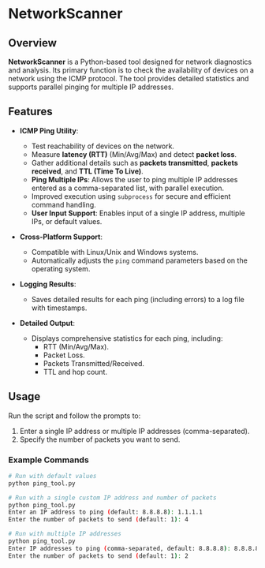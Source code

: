 # NetworkScanner

## Overview

**NetworkScanner** is a Python-based tool designed for network diagnostics and analysis. Its primary function is to check the availability of devices on a network using the ICMP protocol. The tool provides detailed statistics and supports parallel pinging for multiple IP addresses.

## Features

- **ICMP Ping Utility**:
  - Test reachability of devices on the network.
  - Measure **latency (RTT)** (Min/Avg/Max) and detect **packet loss**.
  - Gather additional details such as **packets transmitted**, **packets received**, and **TTL (Time To Live)**.
  - **Ping Multiple IPs**: Allows the user to ping multiple IP addresses entered as a comma-separated list, with parallel execution.
  - Improved execution using `subprocess` for secure and efficient command handling.
  - **User Input Support**: Enables input of a single IP address, multiple IPs, or default values.

- **Cross-Platform Support**:
  - Compatible with Linux/Unix and Windows systems.
  - Automatically adjusts the `ping` command parameters based on the operating system.

- **Logging Results**:
  - Saves detailed results for each ping (including errors) to a log file with timestamps.

- **Detailed Output**:
  - Displays comprehensive statistics for each ping, including:
    - RTT (Min/Avg/Max).
    - Packet Loss.
    - Packets Transmitted/Received.
    - TTL and hop count.

## Usage

Run the script and follow the prompts to:
1. Enter a single IP address or multiple IP addresses (comma-separated).
2. Specify the number of packets you want to send.

### Example Commands
```bash
# Run with default values
python ping_tool.py

# Run with a single custom IP address and number of packets
python ping_tool.py
Enter an IP address to ping (default: 8.8.8.8): 1.1.1.1
Enter the number of packets to send (default: 1): 4

# Run with multiple IP addresses
python ping_tool.py
Enter IP addresses to ping (comma-separated, default: 8.8.8.8): 8.8.8.8,1.1.1.1
Enter the number of packets to send (default: 1): 2
